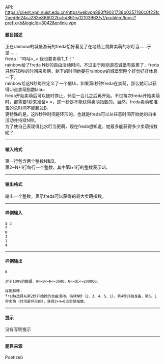 API: https://client.vpn.nuist.edu.cn/https/webvpn893ff9021738b0357186c0f23fc2aed6e24ca283e886022bc5d861ea12f03963/v1/problem/logic?prefix=b&logicId=3042&enlink-vpn

#### 题目描述

正在rainbow的城堡游玩的freda恰好看见了在地毯上跳舞卖萌的水叮当……于是……  
freda：“呜咕>\_< 我也要卖萌T\_T！”  
rainbow给了freda N秒的自由活动时间，不过由于刚刚游览城堡有些累了，freda只想花B秒的时间来卖萌，剩下的时间她要在rainbow的城堡里睡个好觉好好休息一下。  
rainbow给这N秒每秒定义了一个值Ui，如果第i秒钟freda在卖萌，那么她可以获得Ui点卖萌指数lala~  
freda开始卖萌后可以随时停止，休息一会儿之后再开始。不过每次freda开始卖萌时，都需要1秒来准备= =，这一秒是不能获得卖萌指数的。当然，freda卖萌和准备的总时间不能超过B。  
更特殊的是，这N秒钟时间是环形的。也就是freda可以从任意时间开始她的自由活动并持续N秒。  
为了使自己表现得比水叮当更萌，现在freda想知道，她最多能获得多少卖萌指数呢？  

---

#### 输入格式

第一行包含两个整数N和B。  
第2~N+1行每行一个整数，其中第i+1行的整数表示Ui。  

---

#### 输出格式

输出一个整数，表示freda可以获得的最大卖萌指数。  

---

#### 样例输入
```
5 3
2
0
3
1
4

```

---

#### 样例输出
```
6

对于100%的数据，0<=B<=N<=3600，0<=Ui<=200000。

样例解释：
freda选择从第2秒开始她的自由活动，持续N秒（2、3、4、5、1）。第4秒开始准备，第5、1秒卖萌（时间是环形的），获得2+4=6点卖萌指数。

```

---

#### 提示

没有写明提示

---

#### 题目来源

Poetize6
